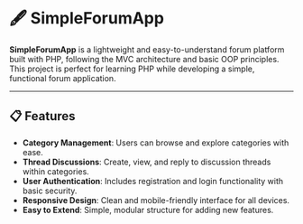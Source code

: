 # 🖋️ SimpleForumApp

**SimpleForumApp** is a lightweight and easy-to-understand forum platform built with PHP, following the MVC architecture and basic OOP principles. This project is perfect for learning PHP while developing a simple, functional forum application.

---

## 📋 Features

- **Category Management**: Users can browse and explore categories with ease.
- **Thread Discussions**: Create, view, and reply to discussion threads within categories.
- **User Authentication**: Includes registration and login functionality with basic security.
- **Responsive Design**: Clean and mobile-friendly interface for all devices.
- **Easy to Extend**: Simple, modular structure for adding new features.
